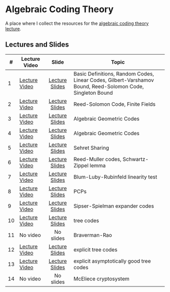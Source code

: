 # Algebraic Coding Theory
A place where I collect the resources for the [algebraic coding theory lecture](https://cms.cispa.saarland/algebraic_coding/).

## Lectures and Slides
|#| Lecture Video        | Slide           | Topic  |
|---| ------------- |:-------------:| ----- |
|1| [Lecture Video](https://youtu.be/kSJQ1PRfD9o)| [Lecture Slides](https://drive.google.com/file/d/1z5MZQ0zxNZAzyTD8L6o4tybDKj3BMo3k/view?usp=sharing) | Basic Definitions, Random Codes, Linear Codes, Gilbert-Varshamov Bound, Reed-Solomon Code, Singleton Bound  |
|2| [Lecture Video](https://www.youtube.com/watch?v=6_mJW7lFK2k)| [Lecture Slides](https://drive.google.com/file/d/1DF4HvbuMnWDph3nZ9WUw6anF4fh4Xqe8/view?usp=sharing) | Reed-Solomon Code, Finite Fields |
|3| [Lecture Video](https://youtu.be/AGzRBS04n4A)| [Lecture Slides](https://drive.google.com/file/d/1V93QBCpNRrTRG99Rkf5rrU-RsqeRAAOM/view?usp=sharing) | Algebraic Geometric Codes |
|4| [Lecture Video](https://www.youtube.com/watch?v=IHOSkTq8O2c)| [Lecture Slides](https://drive.google.com/file/d/1bRqSbvgYmsVCQZvdFWXMJZO2A2UcTpWU/view?usp=sharing) | Algebraic Geometric Codes |
|5| [Lecture Video](https://youtu.be/hu_rdz8dHf8)| [Lecture Slides](https://drive.google.com/file/d/1tHa6H6JzU6a5UCHFUDxWgxDzicfREjns/view?usp=sharing) | Sehret Sharing |
|6| [Lecture Video](https://youtu.be/0Nv_7fg9QfM)| [Lecture Slides](https://drive.google.com/file/d/12EzCqzaZBsq-GS_R7UVkkwWTYwwqJ80d/view?usp=sharing) | Reed-Muller codes, Schwartz-Zippel lemma |
|7| [Lecture Video](https://youtu.be/1QRaJ3AxHzg)| [Lecture Slides](https://drive.google.com/file/d/1XN6bB-NVG9YHbSZdsakYoDj3vQJKq8P6/view?usp=sharing) | Blum-Luby-Rubinfeld linearity test |
|8| [Lecture Video](https://youtu.be/mjhbDi4Vruo)| [Lecture Slides](https://drive.google.com/file/d/1kx7j773AVtBtdrMlgDl2WDEepzE10K9H/view?usp=sharing) | PCPs |
|9| [Lecture Video](https://youtu.be/1zjKZZf-NEI)| [Lecture Slides](https://drive.google.com/file/d/19IX0BBAg5heKHF4Mp765sjoylY2e2fY7/view?usp=sharing) | Sipser-Spielman expander codes |
|10| [Lecture Video](https://youtu.be/2jOAsJ4Re8s)| [Lecture Slides](https://drive.google.com/file/d/1lDAHJw7nbbUSVIvp61B1AN2qscRKa5mk/view?usp=sharing) | tree codes |
|11| No video | No slides | Braverman-Rao |
|12| [Lecture Video](https://youtu.be/WKeHKmeAw4U)| [Lecture Slides](https://drive.google.com/file/d/1NbQ7Q3qYOgBw2tcwkzMZaShQfju0Crke/view?usp=sharing) | explicit tree codes |
|13| [Lecture Video](https://youtu.be/XB8Bw1HVfAI)| [Lecture Slides](https://drive.google.com/file/d/1pfekq1xqI6xl8qJwYZunUsffxymmRiR4/view?usp=sharing) | explicit asymptotically good tree codes |
|14| No video | No slides | McEliece cryptosystem |
